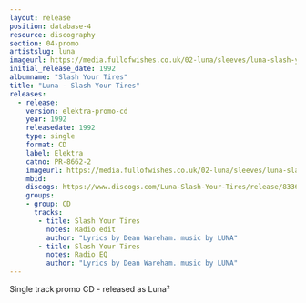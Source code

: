 ```yaml
---
layout: release
position: database-4
resource: discography
section: 04-promo
artistslug: luna
imageurl: https://media.fullofwishes.co.uk/02-luna/sleeves/luna-slash-your-tires-promo.jpg
initial_release_date: 1992
albumname: "Slash Your Tires"
title: "Luna - Slash Your Tires"
releases:
  - release:
    version: elektra-promo-cd
    year: 1992
    releasedate: 1992
    type: single
    format: CD
    label: Elektra
    catno: PR-8662-2
    imageurl: https://media.fullofwishes.co.uk/02-luna/sleeves/luna-slash-your-tires-promo.jpg
    mbid:
    discogs: https://www.discogs.com/Luna-Slash-Your-Tires/release/833639
    groups:
    - group: CD
      tracks:
       - title: Slash Your Tires
         notes: Radio edit
         author: "Lyrics by Dean Wareham. music by LUNA"
       - title: Slash Your Tires
         notes: Radio EQ
         author: "Lyrics by Dean Wareham. music by LUNA"
---
```

Single track promo CD - released as Luna&sup2;

